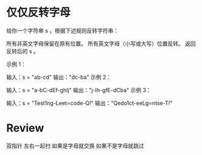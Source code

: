 # 仅仅反转字母

给你一个字符串 s ，根据下述规则反转字符串：

所有非英文字母保留在原有位置。
所有英文字母（小写或大写）位置反转。
返回反转后的 s 。



示例 1：

输入：s = "ab-cd"
输出："dc-ba"
示例 2：

输入：s = "a-bC-dEf-ghIj"
输出："j-Ih-gfE-dCba"
示例 3：

输入：s = "Test1ng-Leet=code-Q!"
输出："Qedo1ct-eeLg=ntse-T!"

# Review

双指针 左右一起扫 如果是字母就交换 如果不是字母就跳过
